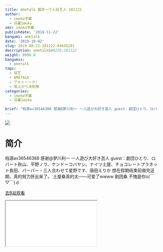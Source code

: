 ```yaml
---
title: Ametalk 喜欢一个人玩艺人 181122
author:
  - imoko字幕
  - 凉薯Imoko
zmz: imoko字幕
publishdate: '2018-11-22'
bangumi: ametalk
date: '2019-10-02'
slug: 2019-08-21-181122-64645281
description: ametalk&#8226;181122
weight: 8998.0
bangumis:
  - ametalk
tags:
  - 综艺
  - AMETALK
  - アメトーーク!
  - 雨上がり決死隊
categories:
  - imoko字幕
  - 凉薯Imoko

brief: "档源av36546388 感谢@梦川利一 一人遊び大好き芸人 guest：劇団ひとり、ロバート秋山、平野ノラ、ケンドーコバヤシ、ナイツ土屋、チョコレートプラネット長田、パーパー・三人合わせて星野です、唐田えりか 想在假期结束前做完这期，真的努力肝出来了。 土屋桑真的太——可爱了wwww 剧团桑 不愧是你o(￣▽￣)ｄ"
---
```

![](https://raw.githubusercontent.com/tcgriffith/owaraisite/master/static/tmpimg/4df77b21eaeb138531a78feddc3ac8394ec7a9c6.jpg.480.jpg)
# 简介  
档源av36546388 感谢@梦川利一
一人遊び大好き芸人
guest：劇団ひとり、ロバート秋山、平野ノラ、ケンドーコバヤシ、ナイツ土屋、チョコレートプラネット長田、パーパー・三人合わせて星野です、唐田えりか
想在假期结束前做完这期，真的努力肝出来了。
土屋桑真的太——可爱了wwww  剧团桑 不愧是你o(￣▽￣)ｄ  

[去B站观看](https://www.bilibili.com/video/av64645281/)
<div class ="resp-container"><iframe class="testiframe" src="//player.bilibili.com/player.html?aid=64645281"", scrolling="no", allowfullscreen="true" > </iframe></div> 
